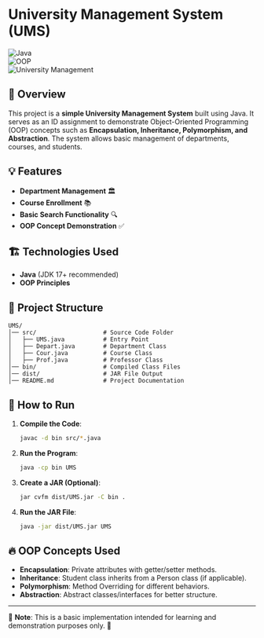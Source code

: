 # University Management System (UMS)  

![Java](https://img.shields.io/badge/Java-ED8B00?style=for-the-badge&logo=java&logoColor=white)  
![OOP](https://img.shields.io/badge/OOP-Concepts-blue?style=for-the-badge)  
![University Management](https://img.shields.io/badge/University-Management-green?style=for-the-badge)  

## 📌 Overview
This project is a **simple University Management System** built using Java. It serves as an ID assignment to demonstrate Object-Oriented Programming (OOP) concepts such as **Encapsulation, Inheritance, Polymorphism, and Abstraction**. The system allows basic management of departments, courses, and students.

## 💡 Features
- **Department Management** 🏛️
- **Course Enrollment** 📚
- **Basic Search Functionality** 🔍
- **OOP Concept Demonstration** ✅

## 🏗️ Technologies Used
- **Java** (JDK 17+ recommended)
- **OOP Principles**

## 📂 Project Structure
```
UMS/
│── src/                   # Source Code Folder
│   ├── UMS.java           # Entry Point
│   ├── Depart.java        # Department Class
│   ├── Cour.java          # Course Class
│   ├── Prof.java          # Professor Class
│── bin/                   # Compiled Class Files
│── dist/                  # JAR File Output
│── README.md              # Project Documentation
```

## 🚀 How to Run
1. **Compile the Code**:
   ```sh
   javac -d bin src/*.java
   ```
2. **Run the Program**:
   ```sh
   java -cp bin UMS
   ```
3. **Create a JAR (Optional)**:
   ```sh
   jar cvfm dist/UMS.jar -C bin .
   ```
4. **Run the JAR File**:
   ```sh
   java -jar dist/UMS.jar UMS
   ```

## 🔥 OOP Concepts Used
- **Encapsulation**: Private attributes with getter/setter methods.
- **Inheritance**: Student class inherits from a Person class (if applicable).
- **Polymorphism**: Method Overriding for different behaviors.
- **Abstraction**: Abstract classes/interfaces for better structure.

---
📌 **Note**: This is a basic implementation intended for learning and demonstration purposes only. 🚀

